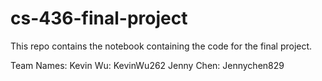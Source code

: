 # cs-436-final-project

This repo contains the notebook containing the code for the final project. 

Team Names:
Kevin Wu: KevinWu262
Jenny Chen: Jennychen829

